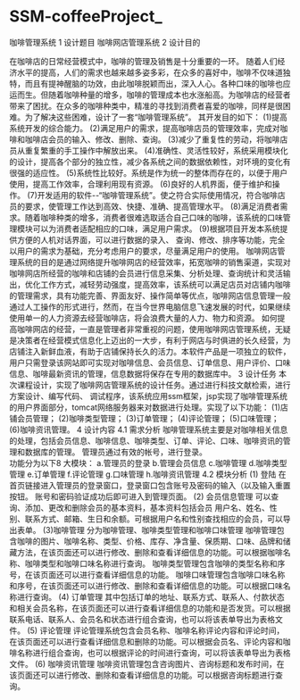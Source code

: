 # SSM-coffeeProject_
咖啡管理系统
1 设计题目
咖啡网店管理系统
2 设计目的 

在咖啡店的日常经营模式中，咖啡的管理及销售是十分重要的一环。
随着人们经济水平的提高，人们的需求也越来越多姿多彩，在众多的喜好中，咖啡不仅味道独特，而且有提神醒脑的功效，由此咖啡脱颖而出，深入人心。各种口味的咖啡也应运而生。但随着咖啡种量的增多，咖啡的管理成本也水涨船高。为咖啡店的经营者带来了困扰。在众多的咖啡种类中，精准的寻找到消费者喜爱的咖啡，同样是很困难。为了解决这些困难，设计了一套“咖啡管理系统”。
其开发目的如下： 
(1)提高系统开发的综合能力。
(2)满足用户的需求，提高咖啡店员的管理效率，完成对咖啡和咖啡店会员的输入、修改、删除、查询。
(3)减少了重复性的劳动，将咖啡店员从重复繁重的手工操作中解放出来。
(4)准确性、灵活性较好，系统采用模块化的设计，提高各个部分的独立性，减少各系统之间的数据依赖性，对环境的变化有很强的适应性。
(5)系统性比较好。系统是作为统一的整体而存在的，以便于用户使用，提高工作效率，合理利用现有资源。
(6)良好的人机界面，便于维护和操作。
(7)开发适用的软件--“咖啡管理系统”。使之符合实际使用情况，符合咖啡店员的要求，使管理工作达到高效、快捷、准确、提高管理水平。
(8)满足消费者需求。随着咖啡种类的增多，消费者很难选取适合自己口味的咖啡，该系统的口味管理模块可以为消费者适配相应的口味，满足用户需求。
(9)根据项目开发本系统提供方便的人机对话界面，可以进行数据的录入、 查询、修改、排序等功能，完全以用户的需求为基础，充分考虑用户的要求，尽量满足用户的使用。
咖啡网店管理系统的目的是通过网络提升咖啡网店的经营效率，拓宽咖啡的销售渠道，实现对咖啡网店所经营的咖啡和店铺的会员进行信息采集、分析处理、查询统计和灵活输出，优化工作方式，减轻劳动强度，提高效率，该系统可以满足店员对店铺内咖啡的管理需求，具有功能完善、界面友好、操作简单等优点，咖啡网店信息管理一般通过人工操作的形式进行，然而，在当今世界电脑信息飞速发展的时代，如果继续使用单一的人力资源去经营咖啡店，将会浪费大量的人力、物力和资源。
如何提高咖啡网店的经营，一直是管理者非常重视的问题，使用咖啡网店管理系统，无疑是决策者在经营模式信息化上迈出的一大步，有利于网店与时俱进的长久经营，为店铺注入新鲜血液，有助于店铺保持长久的活力。本软件产品是一项独立的软件，用户只需登录该网站即可实现对咖啡信息、会员信息、订单信息、用户评价、口味信息、咖啡最新资讯的管理，信息数据将保存在专用的数据库中。
3 设计任务
本次课程设计，实现了咖啡网店管理系统的设计任务。通过进行科技文献检索，进行方案设计、编写代码、 调试程序，该系统应用ssm框架，jsp实现了咖啡管理系统的用户界面部分，tomcat网络服务器来对数据进行处理。实现了以下功能：
(1)店铺会员管理；
(2)咖啡类型管理；
(3)订单管理；
(4)评论管理；
(5)口味管理；
(6)咖啡资讯管理。
4 设计内容 
4.1 需求分析 
咖啡管理系统主要是对咖啡相关信息的处理，包括会员信息、咖啡信息、咖啡类型、订单、评论、口味、咖啡资讯的管理和数据库的管理。
管理员通过有效的帐号，进行登录。  
功能分为以下8 大模块： 
a.管理员的登录 
b.管理会员信息
c.咖啡管理
d.咖啡类型管理
e.订单管理 
f.评论管理 
g.口味管理 
h.咖啡资讯管理
4.2 模块分析 
(1) 登陆
在首页链接进入管理员的登录窗口，登录窗口包含账号及密码的输入（以及输入重置按钮。 
账号和密码验证成功后即可进入到管理页面。
(2) 会员信息管理
可以查询、添加、更改和删除会员的基本资料，基本资料包括会员 用户名、姓名、性别、联系方式、邮箱、生日和余额。可根据用户名和性别查找相应的会员，可以导出表单。
(3)咖啡管理
分为咖啡管理、咖啡类型管理和咖啡口味管理
咖啡管理包含咖啡的图片、咖啡名称、类型、价格、库存、净含量、保质期、口味、品牌和储藏方法，在该页面还可以进行修改、删除和查看详细信息的功能。可以根据咖啡名称、咖啡类型和咖啡口味名称进行查询。
咖啡类型管理包含咖啡的类型名称和序号，在该页面还可以进行查看详细信息的功能。
咖啡口味管理包含咖啡口味名称和序号，在该页面还可以进行修改、删除和查看详细信息的功能。可以根据口味名称进行查询。
(4) 订单管理 
其中包括订单的地址、联系方式、联系人、付款状态和相关会员名称，在该页面还可以进行查看详细信息的功能和是否发货。可以根据联系电话、联系人、会员名和状态进行组合查询，也可以将该表单导出为表格文件。
(5) 评论管理
评论管理系统包含会员名称、咖啡名称评论内容和评论时间，在该页面还可以进行查看详细信息和删除的功能。可以根据会员名、评论内容和咖啡名称进行组合查询，也可以根据评论的时间进行查询，可以将该表单导出为表格文件。
(6) 咖啡资讯管理
咖啡资讯管理包含咨询图片、咨询标题和发布时间，在该页面还可以进行修改、删除和查看详细信息的功能。可以根据咨询标题进行查询。
